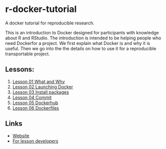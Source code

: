 # r-docker-tutorial
A docker tutorial for reproducible research.

This is an introduction to Docker designed for participants with knowledge
about R and RStudio. The introduction is intended to be helping people who need Dockerfor a project. We first explain what Docker is and why it is useful. Then 
we go into the the details on how to use it for a reproducible transportable project.




## Lessons:

1. [Lesson 01 What and Why](01-what-and-why.html)
2. [Lesson 02 Launching Docker](02-Launching-Docker.html)
3. [Lesson 03 Install packages](03-install-packages.html) 
4. [Lesson 04 Commit](04-commit.html)
5. [Lesson 05 Dockerhub](05-Dockerhub.html)
6. [Lesson 06 Dockerfiles](06-dockerfiles.html)

## Links
- [Website](http://ropenscilabs.github.io/r-docker-tutorial)
- [For lesson developers](http://pad.software-carpentry.org/RopenSci-docker-tutorial)
